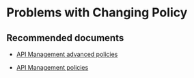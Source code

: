 <properties
    pageTitle="Problems with Changing Policy"
    description="Problems with Changing Policy"
    service="microsoft.apim"
    resource="apimanagement"
    authors="jeremiahwalters"
    displayOrder="5"
    selfHelpType="generic"
    supportTopicIds="32318310"
    resourceTags=""
    productPesIds="15551"
    cloudEnvironments="public"
/>

# Problems with Changing Policy

## **Recommended documents**
* [API Management advanced policies](https://docs.microsoft.com/en-us/azure/api-management/api-management-advanced-policies) 
	
* [API Management policies](https://docs.microsoft.com/en-us/azure/api-management/api-management-policies)
